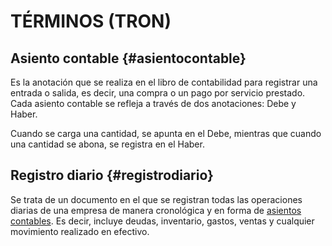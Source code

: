 # TÉRMINOS (TRON)

## Asiento contable {#asientocontable}
Es la anotación que se realiza en el libro de contabilidad para registrar una entrada o salida, es decir, una compra o un pago por servicio prestado. Cada asiento contable se refleja a través de dos anotaciones: Debe y Haber. 

Cuando se carga una cantidad, se apunta en el Debe, mientras que cuando una cantidad se abona, se registra en el Haber.

## Registro diario {#registrodiario}
Se trata de un documento en el que se registran todas las operaciones diarias de una empresa de manera cronológica y en forma de [asientos contables](#asientocontable). Es decir, incluye deudas, inventario, gastos, ventas y cualquier movimiento realizado en efectivo.
